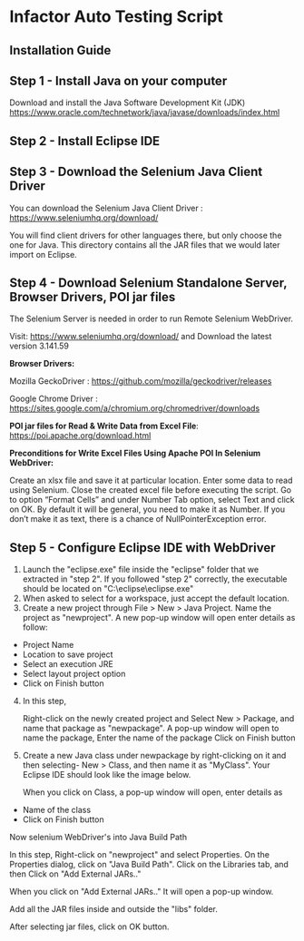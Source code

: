 # **Infactor Auto Testing Script**

## Installation Guide

## Step 1 - Install Java on your computer
Download and install the Java Software Development Kit (JDK) 
https://www.oracle.com/technetwork/java/javase/downloads/index.html

## Step 2 - Install Eclipse IDE

## Step 3 - Download the Selenium Java Client Driver

You can download the Selenium Java Client Driver :  https://www.seleniumhq.org/download/ 

You will find client drivers for other languages there, but only choose the one for Java. This directory contains all the JAR files that we would later import on Eclipse.


## Step 4 - Download Selenium Standalone Server, Browser Drivers, POI jar files

The Selenium Server is needed in order to run Remote Selenium WebDriver. 

Visit: https://www.seleniumhq.org/download/ and Download the latest version 3.141.59

**Browser Drivers:**


Mozilla GeckoDriver	: https://github.com/mozilla/geckodriver/releases

Google Chrome Driver : https://sites.google.com/a/chromium.org/chromedriver/downloads

**POI jar files for Read & Write Data from Excel File**:
https://poi.apache.org/download.html

**Preconditions for Write Excel Files Using Apache POI In Selenium WebDriver:**

Create an xlsx file and save it at particular location. Enter some data to read using Selenium. Close the created excel file before executing the script. Go to option “Format Cells” and under Number Tab option, select Text and click on OK.  By default it will be general, you need to make it as Number. If you don’t make it as text, there is a chance of NullPointerException error.

## Step 5 - Configure Eclipse IDE with WebDriver

1. Launch the "eclipse.exe" file inside the "eclipse" folder that we extracted in "step 2". If you followed "step 2" correctly, the executable should be located on "C:\eclipse\eclipse.exe"
2. When asked to select for a workspace, just accept the default location. 
3. Create a new project through File > New > Java Project. Name the project as "newproject". A new pop-up window will open enter details as follow:

* Project Name
* Location to save project
* Select an execution JRE
* Select layout project option
* Click on Finish button

4. In this step,

   Right-click on the newly created project and Select New > Package, and name that package as "newpackage". 
   A pop-up window will open to name the package,
   Enter the name of the package
   Click on Finish button

5. Create a new Java class under newpackage by right-clicking on it and then selecting- New > Class, and then name it as "MyClass". Your Eclipse IDE should look like the image below.

   When you click on Class, a pop-up window will open, enter details as

*  Name of the class
*  Click on Finish button

Now selenium WebDriver's into Java Build Path

In this step, Right-click on "newproject" and select Properties. On the Properties dialog, click on "Java Build Path".
Click on the Libraries tab, and then Click on "Add External JARs.." 

When you click on "Add External JARs.." It will open a pop-up window. 

Add all the JAR files inside and outside the "libs" folder. 

After selecting jar files, click on OK button.
